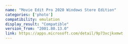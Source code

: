 ```yaml
---
name: "Movie Edit Pro 2020 Windows Store Edition"
categories: ['photo']
compatibility: emulation
display_result: "Compatible"
version_from: "2001.80.13.0"
link: https://apps.microsoft.com/detail/9p73xcjkxmwt
---
```

